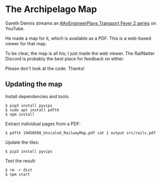 # The Archipelago Map

Gareth Dennis streams an [#AnEngineerPlays Transport Fever 2 series](https://www.youtube.com/watch?v=uX9Ru2Yl-bQ&list=PLlPJmKp10F4pybo0cEItnjAxmCt4Lc2dp) on YouTube.

He made a map for it, which is available as a PDF. This is a web-based viewer for that map.

To be clear, the map is all his; I just made the web viewer. The RailNatter Discord is probably the best place for feedback on either.

Please don't look at the code. Thanks!

## Updating the map

Install dependencies and tools:

```console
$ pip3 install pyvips
$ sudo apt install pdftk
$ npm install
```

Extract individual pages from a PDF:

```console
$ pdftk 19450508_Unscaled_RailwayMap.pdf cat 1 output src/rails.pdf
```

Update the tiles:

```console
$ pip3 install pyvips
```

Test the result:

```console
$ rm -r dist
$ npm start
```
